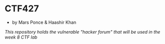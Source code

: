 # CTF427
- by Mars Ponce & Haashir Khan

_This repository holds the vulnerable "hacker forum" that will be used in the week 8 CTF lab_

